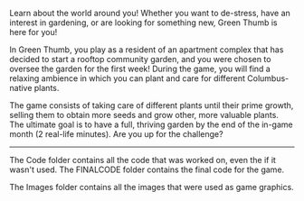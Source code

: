 Learn about the world around you!
Whether you want to de-stress, have an interest in gardening, or are looking for something new, Green Thumb is here for you!

In Green Thumb, you play as a resident of an apartment complex that has decided to start a rooftop community garden, and you were chosen to oversee the garden for the first week! During the game, you will find a relaxing ambience in which you can plant and care for different Columbus-native plants.

The game consists of  taking care of different plants until their prime growth, selling them to obtain more seeds and grow other, more valuable plants. The ultimate goal is to have a full, thriving garden by the end of the in-game month (2 real-life minutes). Are you up for the challenge?


----------------------------------------------------------------------------------
The Code folder contains all the code that was worked on, even the if it wasn't used. The FINALCODE folder contains the final code for the game.

The Images folder contains all the images that were used as game graphics.
